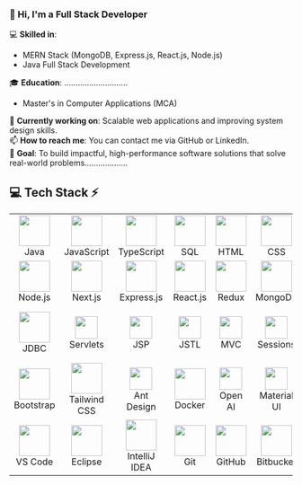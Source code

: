### 👋 Hi, I'm a Full Stack Developer

💻 **Skilled in**:  
- MERN Stack (MongoDB, Express.js, React.js, Node.js)  
- Java Full Stack Development  

🎓 **Education**:      ............................
- Master's in Computer Applications (MCA)

🌱 **Currently working on**: Scalable web applications and improving system design skills.  
📫 **How to reach me**: You can contact me via GitHub or LinkedIn.  
🚀 **Goal**: To build impactful, high-performance software solutions that solve real-world problems...................

## 💻 Tech Stack ⚡  

<table align="center">
  <tr>
  <td align="center" width="90"><img src="https://skillicons.dev/icons?i=java" width="55" height="55" /><br>Java</td>
  <td align="center" width="90"><img src="https://skillicons.dev/icons?i=js" width="55" height="55" /><br>JavaScript</td>
  <td align="center" width="90"><img src="https://skillicons.dev/icons?i=ts" width="55" height="55" /><br>TypeScript</td>
  <td align="center" width="90"><img src="https://skillicons.dev/icons?i=mysql" width="55" height="55" /><br>SQL</td>
  <td align="center" width="90"><img src="https://skillicons.dev/icons?i=html" width="55" height="55" /><br>HTML</td>
  <td align="center" width="90"><img src="https://skillicons.dev/icons?i=css" width="55" height="55" /><br>CSS</td>
  <td align="center" width="90"><img src="https://skillicons.dev/icons?i=cpp" width="55" height="55" /><br>C++</td>
  <td align="center" width="90"><img src="https://skillicons.dev/icons?i=c" width="55" height="55" /><br>C</td>
  <td align="center" width="90"><img src="https://skillicons.dev/icons?i=mongodb" width="55" height="55" /><br>MongoDB</td>
  <td align="center" width="90"><img src="https://skillicons.dev/icons?i=mysql" width="55" height="55" /><br>MySQL</td>
</tr>
<tr>
  <td align="center" width="90"><img src="https://skillicons.dev/icons?i=nodejs" width="55" height="55" /><br>Node.js</td>
  <td align="center" width="90"><img src="https://skillicons.dev/icons?i=nextjs" width="55" height="55" /><br>Next.js</td>
  <td align="center" width="90"><img src="https://skillicons.dev/icons?i=express" width="55" height="55" /><br>Express.js</td>
  <td align="center" width="90"><img src="https://skillicons.dev/icons?i=react" width="55" height="55" /><br>React.js</td>
  <td align="center" width="90"><img src="https://skillicons.dev/icons?i=redux" width="55" height="55" /><br>Redux</td>
  <td align="center" width="90"><img src="https://skillicons.dev/icons?i=mongodb" width="55" height="55" /><br>MongoDB</td>
   <td align="center" width="90"><img src="https://skillicons.dev/icons?i=python" width="55" height="55" /><br>Python</td>
  <td align="center" width="90"><img src="https://img.shields.io/badge/EJS-yellow?style=for-the-badge&logo=ejs&logoColor=black" height="40" /><br>EJS</td>
  <td align="center" width="90"><img src="https://img.shields.io/badge/JWT-black?style=for-the-badge&logo=jsonwebtokens&logoColor=white" height="40" /><br>JWT</td>
  <td align="center" width="90"><img src="https://img.shields.io/badge/Password-darkblue?style=for-the-badge&logo=keepassxc&logoColor=white" height="40" /><br>Password</td>
</tr>
<tr>
  <td align="center" width="90"><img src="https://skillicons.dev/icons?i=java" width="55" height="55" /><br>JDBC</td>
  <td align="center" width="90"><img src="https://img.shields.io/badge/Servlets-orange?style=for-the-badge" height="40" /><br>Servlets</td>
  <td align="center" width="90"><img src="https://img.shields.io/badge/JSP-blue?style=for-the-badge" height="40" /><br>JSP</td>
  <td align="center" width="90"><img src="https://img.shields.io/badge/JSTL-green?style=for-the-badge" height="40" /><br>JSTL</td>
  <td align="center" width="90"><img src="https://img.shields.io/badge/MVC-Architecture-red?style=for-the-badge" height="40" /><br>MVC</td>
  <td align="center" width="90"><img src="https://img.shields.io/badge/Session-Cookies-brown?style=for-the-badge" height="40" /><br>Sessions</td>
  <td align="center" width="90"><img src="https://img.shields.io/badge/Filters-Listeners-purple?style=for-the-badge" height="40" /><br>Filters</td>
  <td align="center" width="90"><img src="https://skillicons.dev/icons?i=spring" width="55" height="55" /><br>Spring Core</td>
  <td align="center" width="90"><img src="https://img.shields.io/badge/SpringBoot-green?style=for-the-badge&logo=springboot&logoColor=white" height="40" /><br>Spring Boot</td>
  <td align="center" width="90"><img src="https://img.shields.io/badge/Hibernate-blueviolet?style=for-the-badge&logo=hibernate&logoColor=white" height="40" /><br>Hibernate</td>
 </tr>
 <tr>
  <td align="center" width="90"><img src="https://skillicons.dev/icons?i=bootstrap" width="55" height="55" /><br>Bootstrap</td>
  <td align="center" width="90"><img src="https://skillicons.dev/icons?i=tailwind" width="55" height="55" /><br>Tailwind CSS</td>
  <td align="center" width="90"><img src="https://img.shields.io/badge/AntDesign-1890FF?style=for-the-badge&logo=antdesign&logoColor=white" height="40" /><br>Ant Design</td>
  <td align="center" width="90"><img src="https://skillicons.dev/icons?i=docker" width="55" height="55" /><br>Docker</td>
  <td align="center" width="90"><img src="https://img.shields.io/badge/OpenAI-412991?style=for-the-badge&logo=openai&logoColor=white" height="40" /><br>Open AI</td>
  <td align="center" width="90"><img src="https://img.shields.io/badge/MaterialUI-0081CB?style=for-the-badge&logo=mui&logoColor=white" height="40" /><br>Material UI</td>
  <td align="center" width="90"><img src="https://img.shields.io/badge/ReactIcons-61DAFB?style=for-the-badge&logo=react&logoColor=black" height="40" /><br>React Icons</td>
  <td align="center" width="90"><img src="https://img.shields.io/badge/ReactToastify-FF6B6B?style=for-the-badge&logo=react&logoColor=white" height="40" /><br>Toastify</td>
  <td align="center" width="90"><img src="https://skillicons.dev/icons?i=postman" width="55" height="55" /><br>Postman</td>
  <td align="center" width="90"><img src="https://img.shields.io/badge/Hopscotch-FE7A16?style=for-the-badge&logoColor=white" height="40" /><br>Hopscotch</td>
</tr>
<tr>
  <td align="center" width="90"><img src="https://skillicons.dev/icons?i=vscode" width="55" height="55" /><br>VS Code</td>
  <td align="center" width="90"><img src="https://skillicons.dev/icons?i=eclipse" width="55" height="55" /><br>Eclipse</td>
  <td align="center" width="90"><img src="https://skillicons.dev/icons?i=idea" width="55" height="55" /><br>IntelliJ IDEA</td>
  <td align="center" width="90"><img src="https://skillicons.dev/icons?i=git" width="55" height="55" /><br>Git</td>
  <td align="center" width="90"><img src="https://skillicons.dev/icons?i=github" width="55" height="55" /><br>GitHub</td>
  <td align="center" width="90"><img src="https://skillicons.dev/icons?i=bitbucket" width="55" height="55" /><br>Bitbucket</td>
  <td align="center" width="90"><img src="https://img.shields.io/badge/Swagger-85EA2D?style=for-the-badge&logo=swagger&logoColor=black" height="40" /><br>Swagger</td>
  <td align="center" width="90"><img src="https://img.shields.io/badge/Maven-C71A36?style=for-the-badge&logo=apachemaven&logoColor=white" height="40" /><br>Maven</td>
</tr>

</table>

</div>
